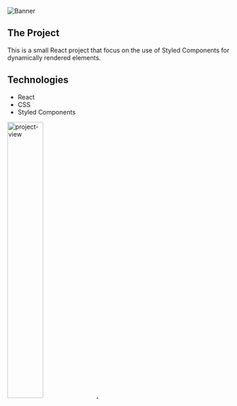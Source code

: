![Banner](/public/sky.gif)

## The Project

This is a small React project that focus on the use of Styled Components for dynamically rendered elements.

## Technologies

- React
- CSS
- Styled Components

[<img alt="project-view" src="https://us.123rf.com/450wm/giamportone/giamportone1804/giamportone180400109/99753262-stock-vector-click-here-button-with-arrow-pointer-icon.jpg?ver=6" width="40%">.](https://phillipealves.com/sky/)
